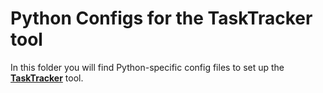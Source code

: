 # Python Configs for the TaskTracker tool

In this folder you will find Python-specific config files to set up the [**TaskTracker**](https://github.com/JetBrains-Research/tasktracker-3) tool.
